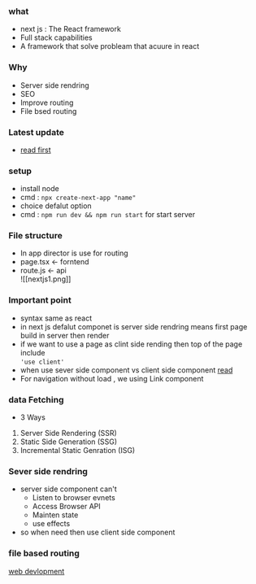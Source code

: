 ### what

- next js : The React framework
- Full stack capabilities
- A framework that solve probleam that acuure in react

### Why

- Server side rendring
- SEO
- Improve routing
- File bsed routing

### Latest update

- [read first](https://nextjs.org/docs)

### setup

- install node
- cmd : `npx create-next-app "name"`
- choice defalut option
- cmd : `npm run dev && npm run start` for start server

### File structure

- In app director is use for routing
- page.tsx <- forntend
- route.js <- api  
    ![[nextjs1.png]]

### Important point
- syntax same as react
- in next js defalut componet is server side rendring means first page build in server then render
- if we want to use a page as clint side rending then top of the page include  
    `'use client'`
- when use sever side component vs client side component [read](https://nextjs.org/docs/app/building-your-application/rendering/composition-patterns)
- For navigation without load , we using Link component

### data Fetching
- 3 Ways
1.  Server Side Rendering (SSR)
2.  Static Side Generation (SSG)
3.  Incremental Static Genration (ISG)

### Sever side rendring
- server side component can't 
   - Listen to browser evnets
   - Access Browser API
   - Mainten state
   - use effects
- so when need then use client side component 


### file based routing


[web devlopment](WEB_DEVLOPMENT)